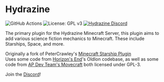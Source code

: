 # Hydrazine
![GitHub Actions](https://github.com/HydrazineMC/Hydrazine/actions/workflows/gradle.yml/badge.svg)
![License: GPL v3](https://img.shields.io/badge/License-GPLv3-blue.svg)
[![Hydrazine Discord](https://badgen.net/discord/members/jYqX9s9FCj)](https://discord.gg/C3x47vB2vg)

The primary plugin for the Hydrazine Minecraft Server, this plugin aims to add various science fiction mechanics to Minecraft. These include Starships, Space, and more.

Originally a fork of PeterCrawley's [Minecraft Starship Plugin](https://github.com/peter-crawley/minecraft-starship-plugin)  
Uses some code from [Horizon's End](https://github.com/horizonsendmc/)'s OldIon codebase, as well as some code from [AP Dev Team's Movecraft](https://github.com/APDevTeam/Movecraft/) both licensed under GPL-3.  
  
Join the [Discord](https://discord.gg/C3x47vB2vg)!
